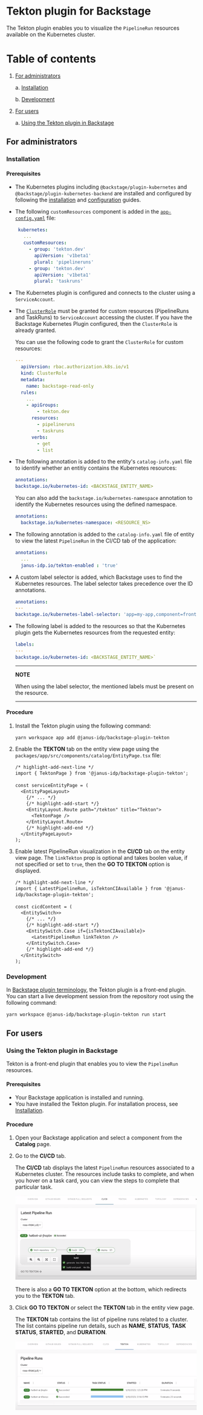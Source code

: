 # Tekton plugin for Backstage

The Tekton plugin enables you to visualize the `PipelineRun` resources available on the Kubernetes cluster.

# Table of contents

1. [For administrators](#for-administrators)

   a. [Installation](#installation)

   b. [Development](#development)

1. [For users](#for-users)

   a. [Using the Tekton plugin in Backstage](#using-the-tekton-plugin-in-backstage)

## For administrators

### Installation

#### Prerequisites

- The Kubernetes plugins including `@backstage/plugin-kubernetes` and `@backstage/plugin-kubernetes-backend` are installed and configured by following the [installation](https://backstage.io/docs/features/kubernetes/installation) and [configuration](https://backstage.io/docs/features/kubernetes/configuration) guides.

- The following `customResources` component is added in the [`app-config.yaml`](https://backstage.io/docs/features/kubernetes/configuration#configuring-kubernetes-clusters) file:
  ```yaml
   kubernetes:
     ...
     customResources:
       - group: 'tekton.dev'
         apiVersion: 'v1beta1'
         plural: 'pipelineruns'
       - group: 'tekton.dev'
         apiVersion: 'v1beta1'
         plural: 'taskruns'
  ```
- The Kubernetes plugin is configured and connects to the cluster using a `ServiceAccount`.
- The [`ClusterRole`](https://backstage.io/docs/features/kubernetes/configuration#role-based-access-control) must be granted for custom resources (PipelineRuns and TaskRuns) to `ServiceAccount` accessing the cluster. If you have the Backstage Kubernetes Plugin configured, then the `ClusterRole` is already granted.

  You can use the following code to grant the `ClusterRole` for custom resources:

  ```yaml
  ---
    apiVersion: rbac.authorization.k8s.io/v1
    kind: ClusterRole
    metadata:
      name: backstage-read-only
    rules:
      ...
      - apiGroups:
          - tekton.dev
        resources:
          - pipelineruns
          - taskruns
        verbs:
          - get
          - list

  ```

- The following annotation is added to the entity's `catalog-info.yaml` file to identify whether an entitiy contains the Kubernetes resources:

  ```yaml
  annotations:
  backstage.io/kubernetes-id: <BACKSTAGE_ENTITY_NAME>
  ```

  You can also add the `backstage.io/kubernetes-namespace` annotation to identify the Kubernetes resources using the defined namespace.

  ```yaml
  annotations:
    backstage.io/kubernetes-namespace: <RESOURCE_NS>
  ```

- The following annotation is added to the `catalog-info.yaml` file of entity to view the latest `PipelineRun` in the CI/CD tab of the application:
  ```yaml
  annotations:
    ...
    janus-idp.io/tekton-enabled : 'true'
  ```
- A custom label selector is added, which Backstage uses to find the Kubernetes resources. The label selector takes precedence over the ID annotations.

  ```yaml
  annotations:
  ---
  backstage.io/kubernetes-label-selector: 'app=my-app,component=front-end'
  ```

- The following label is added to the resources so that the Kubernetes plugin gets the Kubernetes resources from the requested entity:

  ```yaml
  labels:
  ---
  backstage.io/kubernetes-id: <BACKSTAGE_ENTITY_NAME>`
  ```

  ***

  **NOTE**

  When using the label selector, the mentioned labels must be present on the resource.

  ***

#### Procedure

1. Install the Tekton plugin using the following command:

   ```console
   yarn workspace app add @janus-idp/backstage-plugin-tekton
   ```

2. Enable the **TEKTON** tab on the entity view page using the `packages/app/src/components/catalog/EntityPage.tsx` file:

   ```tsx title="packages/app/src/components/catalog/EntityPage.tsx"
   /* highlight-add-next-line */
   import { TektonPage } from '@janus-idp/backstage-plugin-tekton';

   const serviceEntityPage = (
     <EntityPageLayout>
       {/* ... */}
       {/* highlight-add-start */}
       <EntityLayout.Route path="/tekton" title="Tekton">
         <TektonPage />
       </EntityLayout.Route>
       {/* highlight-add-end */}
     </EntityPageLayout>
   );
   ```

3. Enable latest PipelineRun visualization in the **CI/CD** tab on the entity view page. The `linkTekton` prop is optional and takes boolen value, if not specified or set to `true`, then the **GO TO TEKTON** option is displayed.

   ```tsx title="packages/app/src/components/catalog/EntityPage.tsx"
   /* highlight-add-next-line */
   import { LatestPipelineRun, isTektonCIAvailable } from '@janus-idp/backstage-plugin-tekton';

   const cicdContent = (
     <EntitySwitch>>
       {/* ... */}
       {/* highlight-add-start */}
       <EntitySwitch.Case if={isTektonCIAvailable}>
         <LatestPipelineRun linkTekton />
       </EntitySwitch.Case>
       {/* highlight-add-end */}
     </EntitySwitch>
   );
   ```

### Development

In [Backstage plugin terminology](https://backstage.io/docs/local-dev/cli-build-system#package-roles), the Tekton plugin is a front-end plugin. You can start a live development session from the repository root using the following command:

```console
yarn workspace @janus-idp/backstage-plugin-tekton run start
```

## For users

### Using the Tekton plugin in Backstage

Tekton is a front-end plugin that enables you to view the `PipelineRun` resources.

#### Prerequisites

- Your Backstage application is installed and running.
- You have installed the Tekton plugin. For installation process, see [Installation](#installation).

#### Procedure

1. Open your Backstage application and select a component from the **Catalog** page.
1. Go to the **CI/CD** tab.

   The **CI/CD** tab displays the latest `PipelineRun` resources associated to a Kubernetes cluster. The resources include tasks to complete, and when you hover on a task card, you can view the steps to complete that particular task.

   ![ci-cd-tab-tekton](./images/tekton-plugin-user1.png)

   There is also a **GO TO TEKTON** option at the bottom, which redirects you to the **TEKTON** tab.

1. Click **GO TO TEKTON** or select the **TEKTON** tab in the entity view page.

   The **TEKTON** tab contains the list of pipeline runs related to a cluster. The list contains pipeline run details, such as **NAME**, **STATUS**, **TASK STATUS**, **STARTED**, and **DURATION**.

   ![tekton-tab](./images/tekton-plugin-user2.png)
